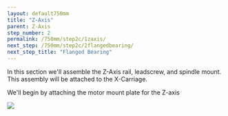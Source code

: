 ```yaml
---
layout: default750mm
title: "Z-Axis"
parent: Z-Axis
step_number: 2
permalink: /750mm/step2c/1zaxis/
next_step: /750mm/step2c/2flangedbearing/
next_step_title: "Flanged Bearing"
---
```


In this section we'll assemble the Z-Axis rail, leadscrew, and spindle mount. This assembly will be attached to the X-Carriage.

We'll begin by attaching the motor mount plate for the Z-axis

<img src="../../step2/photo/jpfs_DSC2678.jpg">
